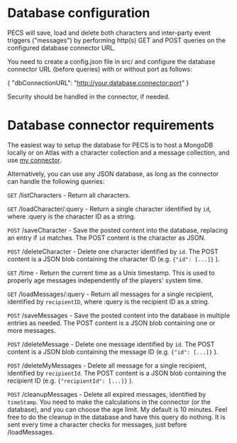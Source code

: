 # Database configuration

PECS will save, load and delete both characters and inter-party event triggers ("messages") by performing http(s) GET and POST queries on the configured database connector URL.

You need to create a config.json file in src/ and configure the database connector URL (before queries) with or without port as follows:

{
    "dbConnectionURL": "http://your.database.connector:port"
}

Security should be handled in the connector, if needed.

# Database connector requirements

The easiest way to setup the database for PECS is to host a MongoDB locally or on Atlas with a character collection and a message collection, and use [my connector](https://github.com/bukiro/PECS-MongoDB-Connector).

Alternatively, you can use any JSON database, as long as the connector can handle the following queries:

`GET` /listCharacters - Return all characters.

`GET` /loadCharacter/:query - Return a single character identified by `id`, where :query is the character ID as a string.

`POST` /saveCharacter - Save the posted content into the database, replacing an entry if `id` matches. The POST content is the character as JSON.

`POST` /deleteCharacter - Delete one character identified by `id`. The POST content is a JSON blob containing the character ID (e.g. `{"id": [...]}` ).

`GET` /time - Return the current time as a Unix timestamp. This is used to properly age messages independently of the players' system time.

`GET` /loadMessages/:query - Return all messages for a single recipient, identified by `recipientID`, where :query is the recipient ID as a string.

`POST` /saveMessages - Save the posted content into the database in multiple entries as needed. The POST content is a JSON blob containing one or more messages.

`POST` /deleteMessage - Delete one message identified by `id`. The POST content is a JSON blob containing the message ID (e.g. `{"id": [...]}` ).

`POST` /deleteMyMessages - Delete all message for a single recipient, identified by `recipientId`. The POST content is a JSON blob containing the recipient ID (e.g. `{"recipientId": [...]}` ).

`POST` /cleanupMessages - Delete all expired messages, identified by `timeStamp`. You need to make the calculations in the connector (or the database), and you can choose the age limit. My default is 10 minutes. Feel free to do the cleanup in the database and have this query do nothing. It is sent every time a character checks for messages, just before /loadMessages.